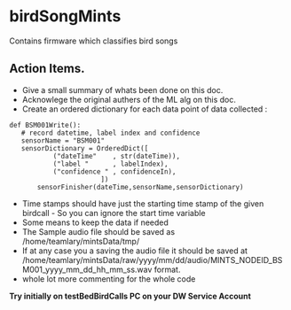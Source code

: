 # birdSongMints
Contains firmware which classifies bird songs

## Action Items.
 - Give a small summary of whats been done on this doc. 
 - Acknowlege the original authers of the ML alg on this doc.
 - Create an ordered dictionary for each data point of data collected :
 ```
 def BSM001Write():
    # record datetime, label index and confidence
    sensorName = "BSM001"
    sensorDictionary = OrderedDict([
            ("dateTime"    , str(dateTime)),
            ("label "      , labelIndex),
            ("confidence " , confidenceIn),
                        ])    
        sensorFinisher(dateTime,sensorName,sensorDictionary)  
 
 ```
 - Time stamps should have just the starting time stamp of the given birdcall - So you can ignore the start time variable
 - Some means to keep the data if needed 
 - The Sample audio file should be saved as /home/teamlary/mintsData/tmp/ 
 - If at any case  you a saving the audio file it should be saved at /home/teamlary/mintsData/raw/yyyy/mm/dd/audio/MINTS_NODEID_BSM001_yyyy_mm_dd_hh_mm_ss.wav
format. 
- whole lot more commenting for the whole code

**Try initially on testBedBirdCalls PC on your DW Service Account**

